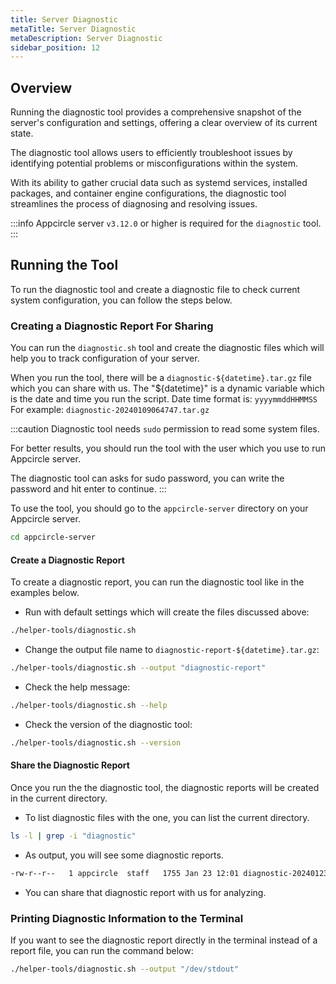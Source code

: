 ```yaml
---
title: Server Diagnostic
metaTitle: Server Diagnostic
metaDescription: Server Diagnostic
sidebar_position: 12
---
```


## Overview

Running the diagnostic tool provides a comprehensive snapshot of the server's configuration and settings, offering a clear overview of its current state.

The diagnostic tool allows users to efficiently troubleshoot issues by identifying potential problems or misconfigurations within the system.

With its ability to gather crucial data such as systemd services, installed packages, and container engine configurations, the diagnostic tool streamlines the process of diagnosing and resolving issues.

:::info
Appcircle server `v3.12.0` or higher is required for the `diagnostic` tool.
:::

## Running the Tool

To run the diagnostic tool and create a diagnostic file to check current system configuration, you can follow the steps below.

### Creating a Diagnostic Report For Sharing

You can run the `diagnostic.sh` tool and create the diagnostic files which will help you to track configuration of your server.

When you run the tool, there will be a `diagnostic-${datetime}.tar.gz` file which you can share with us. The "${datetime}" is a dynamic variable which is the date and time you run the script. Date time format is: `yyyymmddHHMMSS` For example: `diagnostic-20240109064747.tar.gz`

:::caution
Diagnostic tool needs `sudo` permission to read some system files.

For better results, you should run the tool with the user which you use to run Appcircle server.

The diagnostic tool can asks for sudo password, you can write the password and hit enter to continue.
:::

To use the tool, you should go to the `appcircle-server` directory on your Appcircle server.

```bash
cd appcircle-server
```

#### Create a Diagnostic Report

To create a diagnostic report, you can run the diagnostic tool like in the examples below.

- Run with default settings which will create the files discussed above:

```bash
./helper-tools/diagnostic.sh
```

- Change the output file name to `diagnostic-report-${datetime}.tar.gz`:

```bash
./helper-tools/diagnostic.sh --output "diagnostic-report"
```

- Check the help message:

```bash
./helper-tools/diagnostic.sh --help
```

- Check the version of the diagnostic tool:

```bash
./helper-tools/diagnostic.sh --version
```

#### Share the Diagnostic Report

Once you run the the diagnostic tool, the diagnostic reports will be created in the current directory.

- To list diagnostic files with the one, you can list the current directory.

```bash
ls -l | grep -i "diagnostic"
```

- As output, you will see some diagnostic reports.

```bash
-rw-r--r--   1 appcircle  staff   1755 Jan 23 12:01 diagnostic-20240123120153.tar.gz
```

- You can share that diagnostic report with us for analyzing.

### Printing Diagnostic Information to the Terminal

If you want to see the diagnostic report directly in the terminal instead of a report file, you can run the command below:

```bash
./helper-tools/diagnostic.sh --output "/dev/stdout"
```
